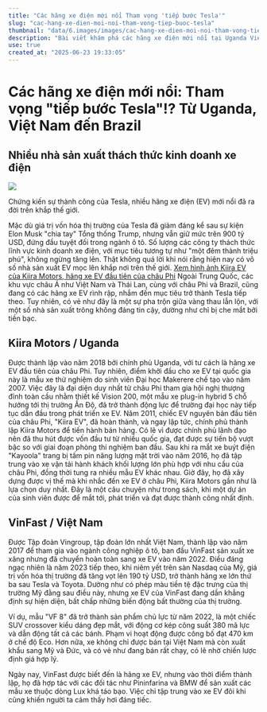 ```yaml
---
title: "Các hãng xe điện mới nổi Tham vọng 'tiếp bước Tesla'"
slug: "cac-hang-xe-dien-moi-noi-tham-vong-tiep-buoc-tesla"
thumbnail: "data/6.images/images/cac-hang-xe-dien-moi-noi-tham-vong-tiep-buoc-tesla.webp"
description: "Bài viết khám phá các hãng xe điện mới nổi tại Uganda Việt Nam Brazil"
use: true
created_at: "2025-06-23 19:33:05"
---
```


# Các hãng xe điện mới nổi: Tham vọng "tiếp bước Tesla"!? Từ Uganda, Việt Nam đến Brazil

## Nhiều nhà sản xuất thách thức kinh doanh xe điện

![](/images/20250623-00010001-evtimes-000-1-view.webp)

Chứng kiến sự thành công của Tesla, nhiều hãng xe điện (EV) mới nổi đã ra đời trên khắp thế giới.

Mặc dù giá trị vốn hóa thị trường của Tesla đã giảm đáng kể sau sự kiện Elon Musk "chia tay" Tổng thống Trump, nhưng vẫn giữ mức trên 900 tỷ USD, đứng đầu tuyệt đối trong ngành ô tô. Số lượng các công ty thách thức lĩnh vực kinh doanh xe điện, với mục tiêu tương tự như "một đêm thành triệu phú", không ngừng tăng lên. Thật không quá lời khi nói rằng hiện nay có vô số nhà sản xuất EV mọc lên khắp nơi trên thế giới.
[Xem hình ảnh Kiira EV của Kiira Motors, hãng xe EV đầu tiên của châu Phi](https://ev-times.com/image/34829?/0)
Ngoài Trung Quốc, các khu vực châu Á như Việt Nam và Thái Lan, cùng với châu Phi và Brazil, cũng đang có các hãng xe EV rình rập, nhắm đến mục tiêu trở thành Tesla tiếp theo. Tuy nhiên, có vẻ như đây là một sự pha trộn giữa vàng thau lẫn lộn, với một số nhà sản xuất trông không đáng tin cậy, dường như chỉ bị che mắt bởi tiền bạc.

## Kiira Motors / Uganda

Được thành lập vào năm 2018 bởi chính phủ Uganda, với tư cách là hãng xe EV đầu tiên của châu Phi. Tuy nhiên, điểm khởi đầu cho xe EV tại quốc gia này là mẫu xe thử nghiệm do sinh viên Đại học Makerere chế tạo vào năm 2007. Việc đây là đại diện duy nhất từ châu Phi tham gia hội nghị thượng đỉnh toàn cầu nhằm thiết kế Vision 200, một mẫu xe plug-in hybrid 5 chỗ hướng tới thị trường Ấn Độ, đã trở thành động lực để trường đại học này tiếp tục dẫn đầu trong phát triển xe EV. Năm 2011, chiếc EV nguyên bản đầu tiên của châu Phi, "Kiira EV", đã hoàn thành, và ngay lập tức, chính phủ thành lập Kiira Motors để tiến hành bán hàng.
Có lẽ vì được chính phủ lãnh đạo nên đã thu hút được vốn đầu tư từ nhiều quốc gia, đạt được sự tiến bộ vượt bậc so với giai đoạn phòng thí nghiệm ban đầu. Sau khi ra mắt xe buýt điện "Kayoola" trang bị tấm pin năng lượng mặt trời vào năm 2016, họ đã tập trung vào xe vận tải hành khách khối lượng lớn phù hợp với nhu cầu của châu Phi, đồng thời tung ra nhiều mẫu EV khác nhau. Giờ đây, họ đã xây dựng được vị thế mà khi nhắc đến xe EV ở châu Phi, Kiira Motors gần như là lựa chọn duy nhất. Đây là một câu chuyện như trong sách, khi một dự án của sinh viên được để mắt tới, phát triển và đạt được thành công nhất định.

## VinFast / Việt Nam

Được Tập đoàn Vingroup, tập đoàn lớn nhất Việt Nam, thành lập vào năm 2017 để tham gia vào ngành công nghiệp ô tô, ban đầu VinFast sản xuất xe xăng nhưng đã chuyển hoàn toàn sang xe EV vào năm 2022. Điều đáng ngạc nhiên là năm 2023 tiếp theo, khi niêm yết trên sàn Nasdaq của Mỹ, giá trị vốn hóa thị trường đã tăng vọt lên 190 tỷ USD, trở thành hãng xe lớn thứ ba sau Tesla và Toyota. Dường như có phép màu tiền tệ đặc trưng của thị trường Mỹ đằng sau điều này, nhưng xe EV của VinFast đang dần khẳng định sự hiện diện, bất chấp những biến động bất thường của thị trường.

Ví dụ, mẫu "VF 8" đã trở thành sản phẩm chủ lực từ năm 2022, là một chiếc SUV crossover kiểu dáng đẹp mắt, với động cơ kép công suất 380 mã lực và dẫn động tất cả các bánh. Phạm vi hoạt động được công bố đạt 470 km ở chế độ Eco. Hơn nữa, xe không chỉ được bán tại Việt Nam mà còn xuất khẩu sang Mỹ và Đức, và có vẻ như đang bán rất chạy, có lẽ nhờ chiến lược định giá hợp lý.

Ngày nay, VinFast được biết đến là hãng xe EV, nhưng vào thời điểm thành lập, họ đã hợp tác với các đối tác như Pininfarina và BMW để sản xuất các mẫu xe thuộc dòng Lux khá táo bạo. Việc chỉ tập trung vào xe EV đôi khi cũng khiến người ta cảm thấy hơi đáng tiếc.